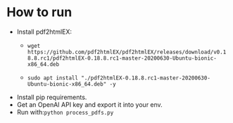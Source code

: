# How to run

* Install pdf2htmlEX:
  * `wget https://github.com/pdf2htmlEX/pdf2htmlEX/releases/download/v0.18.8.rc1/pdf2htmlEX-0.18.8.rc1-master-20200630-Ubuntu-bionic-x86_64.deb`

  * `sudo apt install "./pdf2htmlEX-0.18.8.rc1-master-20200630-Ubuntu-bionic-x86_64.deb" -y`
* Install pip requirements.
* Get an OpenAI API key and export it into your env.
* Run with:`python process_pdfs.py`
  
